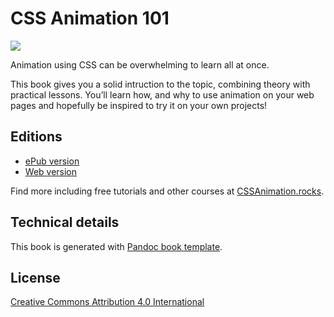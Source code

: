 # CSS Animation 101

![](https://github.com/cssanimation/css-animation-101/raw/master/images/cover-small.png)

Animation using CSS can be overwhelming to learn all at once.

This book gives you a solid intruction to the topic, combining theory with practical lessons. You’ll learn how, and why to use animation on your web pages and hopefully be inspired to try it on your own projects!

## Editions

* [ePub version](https://github.com/cssanimation/css-animation-101/raw/master/downloads/epub/cssanimation-101.epub) 
* [Web version](https://cssanimation.rocks/css-animation-101/)

Find more including free tutorials and other courses at [CSSAnimation.rocks](https://cssanimation.rocks).

## Technical details

This book is generated with [Pandoc book template](https://github.com/wikiti/pandoc-book-template).

## License

[Creative Commons Attribution 4.0 International](https://creativecommons.org/licenses/by/4.0/)
